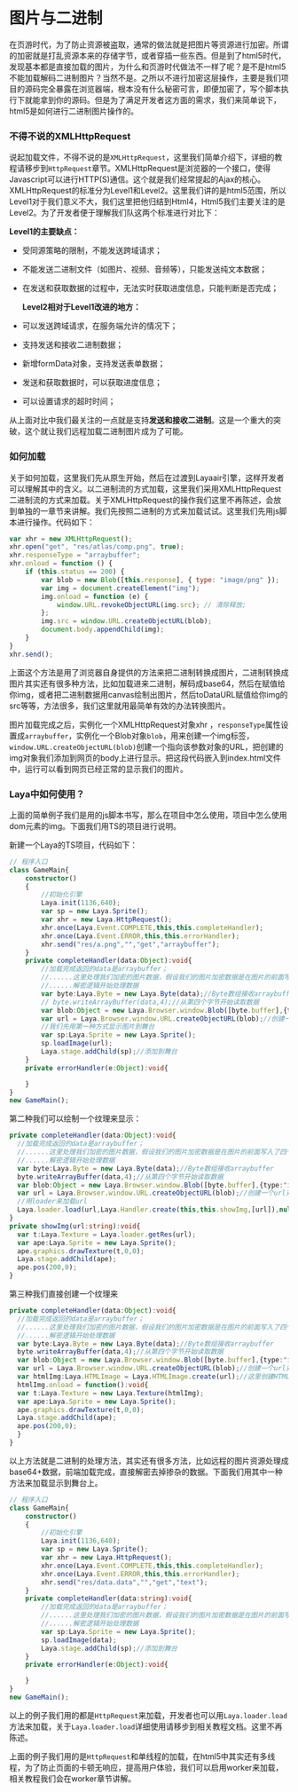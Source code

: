 # 图片与二进制

在页游时代，为了防止资源被盗取，通常的做法就是把图片等资源进行加密。所谓的加密就是打乱资源本来的存储字节，或者穿插一些东西。但是到了html5时代，发现基本都是直接加载的图片，为什么和页游时代做法不一样了呢？是不是html5不能加载解码二进制图片？当然不是。之所以不进行加密这层操作，主要是我们项目的源码完全暴露在浏览器端，根本没有什么秘密可言，即便加密了，写个脚本执行下就能拿到你的源码。但是为了满足开发者这方面的需求，我们来简单说下，html5是如何进行二进制图片操作的。

### 不得不说的XMLHttpRequest

 说起加载文件，不得不说的是`XMLHttpRequest`，这里我们简单介绍下，详细的教程请移步到`HttpRequest`章节。XMLHttpRequest是浏览器的一个接口，使得Javascript可以进行HTTP(S)通信。这个就是我们经常提起的Ajax的核心。XMLHttpRequest的标准分为Level1和Level2。这里我们讲的是html5范围，所以Level1对于我们意义不大，我们这里把他归结到Html4，Html5我们主要关注的是Level2。为了开发者便于理解我们队这两个标准进行对比下：

 **Level1的主要缺点：**

- 受同源策略的限制，不能发送跨域请求；

- 不能发送二进制文件（如图片、视频、音频等），只能发送纯文本数据；

- 在发送和获取数据的过程中，无法实时获取进度信息，只能判断是否完成；

  **Level2相对于Level1改进的地方：**

- 可以发送跨域请求，在服务端允许的情况下；

- 支持发送和接收二进制数据；

- 新增formData对象，支持发送表单数据；

- 发送和获取数据时，可以获取进度信息；

- 可以设置请求的超时时间；

从上面对比中我们最关注的一点就是支持**发送和接收二进制**。这是一个重大的突破，这个就让我们远程加载二进制图片成为了可能。

### 如何加载

 关于如何加载，这里我们先从原生开始，然后在过渡到Layaair引擎，这样开发者可以理解其中的含义。以二进制流的方式加载，这里我们采用XMLHttpRequest二进制流的方式来加载。关于XMLHttpRequest的操作我们这里不再陈述，会放到单独的一章节来讲解。我们先按照二进制的方式来加载试试。这里我们先用js脚本进行操作。代码如下：

```javascript
var xhr = new XMLHttpRequest();
xhr.open("get", "res/atlas/comp.png", true);
xhr.responseType = "arraybuffer";
xhr.onload = function () {
    if (this.status == 200) {
        var blob = new Blob([this.response], { type: "image/png" });
        var img = document.createElement("img");
        img.onload = function (e) {
            window.URL.revokeObjectURL(img.src); // 清除释放;
        };
        img.src = window.URL.createObjectURL(blob);
        document.body.appendChild(img);
    }
}
xhr.send();
```

上面这个方法是用了浏览器自身提供的方法来把二进制转换成图片，二进制转换成图片其实还有很多种方法，比如加载进来二进制，解码成base64，然后在赋值给你img，或者把二进制数据用canvas绘制出图片，然后toDataURL赋值给你img的src等等，方法很多，我们这里就用最简单有效的办法转换图片。

 图片加载完成之后，实例化一个XMLHttpRequest对象xhr ，`responseType`属性设置成`arraybuffer`，实例化一个Blob对象`blob`，用来创建一个img标签，`window.URL.createObjectURL(blob)`创建一个指向该参数对象的URL，把创建的img对象我们添加到网页的body上进行显示。把这段代码嵌入到index.html文件中，运行可以看到网页已经正常的显示我们的图片。

### Laya中如何使用？

 上面的简单例子我们是用的js脚本书写，那么在项目中怎么使用，项目中怎么使用dom元素的img。下面我们用TS的项目进行说明。

 新建一个Laya的TS项目，代码如下：

```typescript
// 程序入口
class GameMain{
    constructor()
    {
        //初始化引擎
        Laya.init(1136,640);
        var sp = new Laya.Sprite();
        var xhr = new Laya.HttpRequest();
        xhr.once(Laya.Event.COMPLETE,this,this.completeHandler);
        xhr.once(Laya.Event.ERROR,this,this.errorHandler);
        xhr.send("res/a.png","","get","arraybuffer");
    }
    private completeHandler(data:Object):void{
        //加载完成返回的data是arraybuffer；
        //......这里处理我们加密的图片数据，假设我们的图片加密数据是在图片的前面写入了四个字节的数据
        //......解密逻辑开始处理数据
        var byte:Laya.Byte = new Laya.Byte(data);//Byte数组接收arraybuffer
        // byte.writeArrayBuffer(data,4);//从第四个字节开始读取数据
        var blob:Object = new Laya.Browser.window.Blob([byte.buffer],{type:"image/png"});
        var url = Laya.Browser.window.URL.createObjectURL(blob);//创建一个url对象；
        //我们先用第一种方式显示图片到舞台
        var sp:Laya.Sprite = new Laya.Sprite();
        sp.loadImage(url);
        Laya.stage.addChild(sp);//添加到舞台
    }
    private errorHandler(e:Object):void{

    }
}
new GameMain();
```

第二种我们可以绘制一个纹理来显示：

```typescript
private completeHandler(data:Object):void{
  //加载完成返回的data是arraybuffer；
  //......这里处理我们加密的图片数据，假设我们的图片加密数据是在图片的前面写入了四个字节的数据
  //......解密逻辑开始处理数据
  var byte:Laya.Byte = new Laya.Byte(data);//Byte数组接收arraybuffer
  byte.writeArrayBuffer(data,4);//从第四个字节开始读取数据
  var blob:Object = new Laya.Browser.window.Blob([byte.buffer],{type:"image/png"});
  var url = Laya.Browser.window.URL.createObjectURL(blob);//创建一个url对象；
  //用loader来加载url
  Laya.loader.load(url,Laya.Handler.create(this,this.showImg,[url]),null,Laya.Loader.IMAGE);
}
private showImg(url:string):void{
  var t:Laya.Texture = Laya.loader.getRes(url);
  var ape:Laya.Sprite = new Laya.Sprite();
  ape.graphics.drawTexture(t,0,0);
  Laya.stage.addChild(ape);
  ape.pos(200,0);
}
```

第三种我们直接创建一个纹理来

```typescript
private completeHandler(data:Object):void{
  //加载完成返回的data是arraybuffer；
  //......这里处理我们加密的图片数据，假设我们的图片加密数据是在图片的前面写入了四个字节的数据
  //......解密逻辑开始处理数据
  var byte:Laya.Byte = new Laya.Byte(data);//Byte数组接收arraybuffer
  byte.writeArrayBuffer(data,4);//从第四个字节开始读取数据
  var blob:Object = new Laya.Browser.window.Blob([byte.buffer],{type:"image/png"});
  var url = Laya.Browser.window.URL.createObjectURL(blob);//创建一个url对象；
  var htmlImg:Laya.HTMLImage = Laya.HTMLImage.create(url);//这里创建HTMLImage 这里要用HTMLImage.create
  htmlImg.onload = function():void{
  var t:Laya.Texture = new Laya.Texture(htmlImg);
  var ape:Laya.Sprite = new Laya.Sprite();
  ape.graphics.drawTexture(t,0,0);
  Laya.stage.addChild(ape);
  ape.pos(200,0);
  }
}
```

以上方法就是二进制的处理方法，其实还有很多方法，比如远程的图片资源处理成base64+数据，前端加载完成，直接解密去掉掺杂的数据。下面我们用其中一种方法来加载显示到舞台上。

```typescript
// 程序入口
class GameMain{
    constructor()
    {
        //初始化引擎
        Laya.init(1136,640);
        var sp = new Laya.Sprite();
        var xhr = new Laya.HttpRequest();
        xhr.once(Laya.Event.COMPLETE,this,this.completeHandler);
        xhr.once(Laya.Event.ERROR,this,this.errorHandler);
        xhr.send("res/data.data","","get","text");
    }
    private completeHandler(data:string):void{
        //加载完成返回的data是arraybuffer；
        //......这里处理我们加密的图片数据，假设我们的图片加密数据是在图片的前面写入了四个字节的数据
        //......解密逻辑开始处理数据
        var sp:Laya.Sprite = new Laya.Sprite();
        sp.loadImage(data);
        Laya.stage.addChild(sp);//添加到舞台
    }
    private errorHandler(e:Object):void{

    }
}
new GameMain();
```

以上的例子我们用的都是`HttpRequest`来加载，开发者也可以用`Laya.loader.load`方法来加载，关于`Laya.loader.load`详细使用请移步到相关教程文档。这里不再陈述。

 上面的例子我们用的是`HttpRequest`和单线程的加载，在html5中其实还有多线程，为了防止页面的卡顿无响应，提高用户体验，我们可以启用worker来加载，相关教程我们会在worker章节讲解。